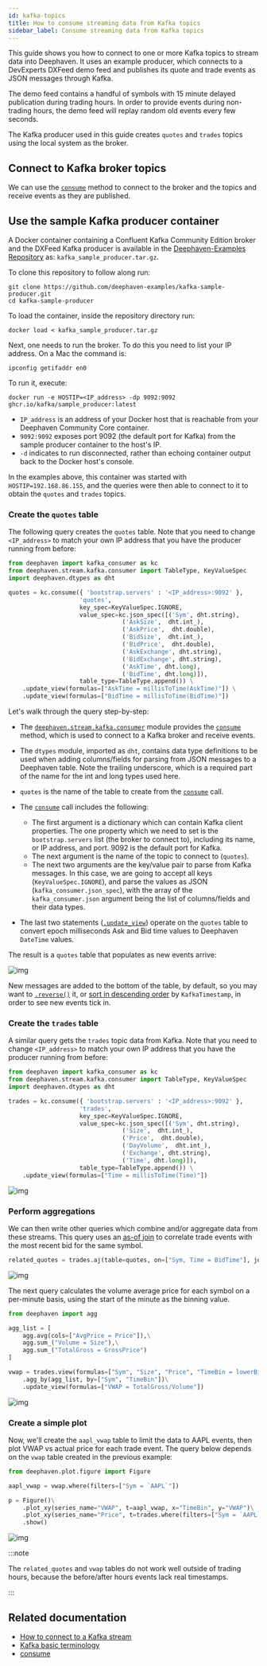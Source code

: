 ```yaml
---
id: kafka-topics
title: How to consume streaming data from Kafka topics
sidebar_label: Consume streaming data from Kafka topics
---
```


This guide shows you how to connect to one or more Kafka topics to stream data into Deephaven. It uses an example
producer, which connects to a DevExperts DXFeed demo feed and publishes its quote and trade events as JSON messages
through Kafka.

The demo feed contains a handful of symbols with 15 minute delayed publication during trading hours. In order to provide
events during non-trading hours, the demo feed will replay random old events every few seconds.

The Kafka producer used in this guide creates `quotes` and `trades` topics using the local system as the broker.

## Connect to Kafka broker topics

We can use the [`consume`](../../reference/data-import-export/Kafka/consume.md) method to connect to the broker and
the topics and receive events as they are published.

## Use the sample Kafka producer container

A Docker container containing a Confluent Kafka Community Edition broker and the DXFeed Kafka producer is available in
the [Deephaven-Examples Repository](https://github.com/deephaven-examples/kafka-sample-producer)
as: `kafka_sample_producer.tar.gz`.

To clone this repository to follow along run:

```shell
git clone https://github.com/deephaven-examples/kafka-sample-producer.git
cd kafka-sample-producer
```

To load the container, inside the repository directory run:

```shell
docker load < kafka_sample_producer.tar.gz
```

Next, one needs to run the broker. To do this you need to list your IP address. On a Mac the command is:

```shell
ipconfig getifaddr en0
```

To run it, execute:

```shell
docker run -e HOSTIP=<IP_address> -dp 9092:9092 ghcr.io/kafka/sample_producer:latest
```

- `IP_address` is an address of your Docker host that is reachable from your Deephaven Community Core container.
- `9092:9092` exposes port 9092 (the default port for Kafka) from the sample producer container to the host's IP.
- `-d` indicates to run disconnected, rather than echoing container output back to the Docker host's console.

In the examples above, this container was started with `HOSTIP=192.168.86.155`, and the queries were then able to
connect to it to obtain the `quotes` and `trades` topics.

### Create the `quotes` table

The following query creates the `quotes` table. Note that you need to change `<IP_address>` to match your own IP
address that you have the producer running from before:

```python skip-test
from deephaven import kafka_consumer as kc
from deephaven.stream.kafka.consumer import TableType, KeyValueSpec
import deephaven.dtypes as dht

quotes = kc.consume({ 'bootstrap.servers' : '<IP_address>:9092' },
                    'quotes',
                    key_spec=KeyValueSpec.IGNORE,
                    value_spec=kc.json_spec([('Sym', dht.string),
                                ('AskSize',  dht.int_),
                                ('AskPrice',  dht.double),
                                ('BidSize',  dht.int_),
                                ('BidPrice',  dht.double),
                                ('AskExchange', dht.string),
                                ('BidExchange', dht.string),
                                ('AskTime', dht.long),
                                ('BidTime', dht.long)]),
                    table_type=TableType.append()) \
    .update_view(formulas=["AskTime = millisToTime(AskTime)"]) \
    .update_view(formulas=["BidTime = millisToTime(BidTime)"])
```

Let's walk through the query step-by-step:

- The [`deephaven.stream.kafka.consumer`](https://deephaven.io/core/pydoc/code/deephaven.stream.kafka.consumer.html)
  module provides the [`consume`](../../reference/data-import-export/Kafka/consume.md) method, which is used to
  connect to a Kafka broker and receive events.

- The `dtypes` module, imported as `dht`, contains data type definitions to be used when adding columns/fields for
  parsing from JSON messages to a Deephaven table. Note the trailing underscore, which is a required part of the name
  for the int and long types used here.

- `quotes` is the name of the table to create from
  the [`consume`](../../reference/data-import-export/Kafka/consume.md) call.

- The [`consume`](../../reference/data-import-export/Kafka/consume.md) call includes the following:

  - The first argument is a dictionary which can contain Kafka client properties. The one property which we need to
    set is the `bootstrap.servers` list (the broker to connect to), including its name, or IP address, and port. 9092
    is the default port for Kafka.
  - The next argument is the name of the topic to connect to (`quotes`).
  - The next two arguments are the key/value pair to parse from Kafka messages. In this case, we are going to accept
    all keys (`KeyValueSpec.IGNORE`), and parse the values as JSON (`kafka_consumer.json_spec`), with the array of
    the `kafka_consumer.json` argument being the list of columns/fields and their data types.

- The last two statements ([`.update_view`](../../reference/table-operations/select/update-view.md)) operate on
  the `quotes` table to convert epoch milliseconds Ask and Bid time values to Deephaven `DateTime` values.

The result is a `quotes` table that populates as new events arrive:

![img](../../assets/how-to/kafka2.png)

New messages are added to the bottom of the table, by default, so you may want
to [`.reverse()`](../../reference/table-operations/sort/reverse.md) it,
or [sort in descending order](../../reference/table-operations/sort/sort-descending.md) by `KafkaTimestamp`, in order to
see new events tick in.

### Create the `trades` table

A similar query gets the `trades` topic data from Kafka. Note that you need to change `<IP_address>` to match your own
IP address that you have the producer running from before:

```python skip-test
from deephaven import kafka_consumer as kc
from deephaven.stream.kafka.consumer import TableType, KeyValueSpec
import deephaven.dtypes as dht

trades = kc.consume({ 'bootstrap.servers' : '<IP_address>:9092' },
                    'trades',
                    key_spec=KeyValueSpec.IGNORE,
                    value_spec=kc.json_spec([('Sym', dht.string),
                                ('Size',  dht.int_),
                                ('Price',  dht.double),
                                ('DayVolume',  dht.int_),
                                ('Exchange', dht.string),
                                ('Time', dht.long)]),
                    table_type=TableType.append()) \
    .update_view(formulas=["Time = millisToTime(Time)"])
```

![img](../../assets/how-to/kafka3.png)

### Perform aggregations

We can then write other queries which combine and/or aggregate data from these streams. This query uses
an [as-of join](../../reference/table-operations/join/aj.md) to correlate trade events with the most recent bid for the
same symbol.

```python skip-test
related_quotes = trades.aj(table=quotes, on=["Sym, Time = BidTime"], joins=["BidTime, BidPrice, BidSize, BidExchange"])
```

![img](../../assets/how-to/kafka4.png)

The next query calculates the volume average price for each symbol on a per-minute basis, using the start of the minute
as the binning value.

```python skip-test
from deephaven import agg

agg_list = [
    agg.avg(cols=["AvgPrice = Price"]),\
    agg.sum_("Volume = Size"),\
    agg.sum_("TotalGross = GrossPrice")
]

vwap = trades.view(formulas=["Sym", "Size", "Price", "TimeBin = lowerBin(Time, MINUTE)","GrossPrice = Price*Size"])\
    .agg_by(agg_list, by=["Sym", "TimeBin"])\
    .update_view(formulas=["VWAP = TotalGross/Volume"])
```

![img](../../assets/how-to/kafka5.png)

### Create a simple plot

Now, we'll create the `aapl_vwap` table to limit the data to AAPL events, then plot VWAP vs actual price for each trade
event. The query below depends on the `vwap` table created in the previous example:

```python skip-test
from deephaven.plot.figure import Figure

aapl_vwap = vwap.where(filters=["Sym = `AAPL`"])

p = Figure()\
    .plot_xy(series_name="VWAP", t=aapl_vwap, x="TimeBin", y="VWAP")\
    .plot_xy(series_name="Price", t=trades.where(filters=["Sym = `AAPL`"], x="Time", y="Price"))\
    .show()
```

![img](../../assets/how-to/kafka6.png)

:::note

The `related_quotes` and `vwap` tables do not work well outside of trading hours, because the before/after hours events
lack real timestamps.

:::

## Related documentation

- [How to connect to a Kafka stream](./kafka-stream.md)
- [Kafka basic terminology](../../conceptual/kafka-basic-terms.md)
- [consume](../../reference/data-import-export/Kafka/consume.md)
